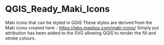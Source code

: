 # QGIS_Ready_Maki_Icons
Maki icons that can be styled in QGIS
These styles are derived from the Maki icons created here - https://labs.mapbox.com/maki-icons/
Simply put attribution has been added to the SVG allowing QGIS to render the fill and stroke colours.
